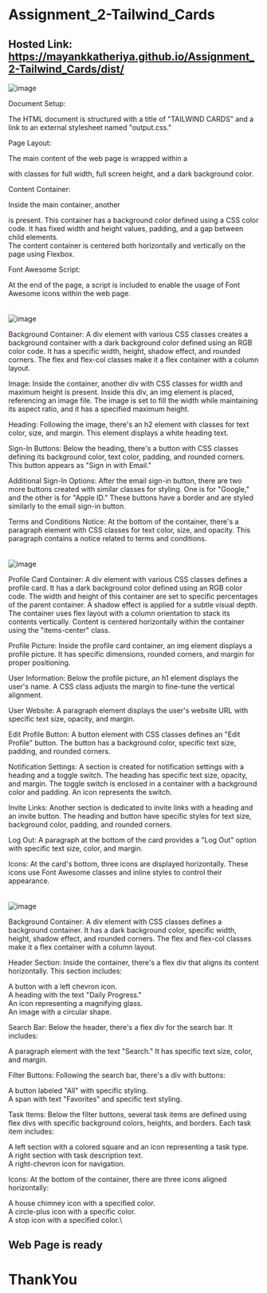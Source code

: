 # Assignment_2-Tailwind_Cards
## Hosted Link: https://mayankkatheriya.github.io/Assignment_2-Tailwind_Cards/dist/
![image](https://github.com/Mayankkatheriya/Assignment_2-Tailwind_Cards/assets/128832286/4a838dc2-7739-47bc-b5f3-6248794db09a)

Document Setup:

The HTML document is structured with a title of "TAILWIND CARDS" and a link to an external stylesheet named "output.css."

Page Layout:

The main content of the web page is wrapped within a <div> with classes for full width, full screen height, and a dark background color.

Content Container:

Inside the main container, another <div> is present. This container has a background color defined using a CSS color code. It has fixed width and height values, padding, and a gap between child elements.\
The content container is centered both horizontally and vertically on the page using Flexbox.

Font Awesome Script:

At the end of the page, a script is included to enable the usage of Font Awesome icons within the web page.
\
\
\
![image](https://github.com/Mayankkatheriya/Assignment_2-Tailwind_Cards/assets/128832286/f2480b53-5fa3-411f-adfb-6c6e9266a76e)

Background Container: A div element with various CSS classes creates a background container with a dark background color defined using an RGB color code. It has a specific width, height, shadow effect, and rounded corners. The flex and flex-col classes make it a flex container with a column layout.

Image: Inside the container, another div with CSS classes for width and maximum height is present. Inside this div, an img element is placed, referencing an image file. The image is set to fill the width while maintaining its aspect ratio, and it has a specified maximum height.

Heading: Following the image, there's an h2 element with classes for text color, size, and margin. This element displays a white heading text.

Sign-In Buttons: Below the heading, there's a button with CSS classes defining its background color, text color, padding, and rounded corners. This button appears as "Sign in with Email."

Additional Sign-In Options: After the email sign-in button, there are two more buttons created with similar classes for styling. One is for "Google," and the other is for "Apple ID." These buttons have a border and are styled similarly to the email sign-in button.

Terms and Conditions Notice: At the bottom of the container, there's a paragraph element with CSS classes for text color, size, and opacity. This paragraph contains a notice related to terms and conditions.
\
\
\
![image](https://github.com/Mayankkatheriya/Assignment_2-Tailwind_Cards/assets/128832286/867badb4-21b7-4221-bcc0-5d0e2108d8c3)

Profile Card Container: A div element with various CSS classes defines a profile card. It has a dark background color defined using an RGB color code. The width and height of this container are set to specific percentages of the parent container. A shadow effect is applied for a subtle visual depth. The container uses flex layout with a column orientation to stack its contents vertically. Content is centered horizontally within the container using the "items-center" class.

Profile Picture: Inside the profile card container, an img element displays a profile picture. It has specific dimensions, rounded corners, and margin for proper positioning.

User Information: Below the profile picture, an h1 element displays the user's name. A CSS class adjusts the margin to fine-tune the vertical alignment.

User Website: A paragraph element displays the user's website URL with specific text size, opacity, and margin.

Edit Profile Button: A button element with CSS classes defines an "Edit Profile" button. The button has a background color, specific text size, padding, and rounded corners.

Notification Settings: A section is created for notification settings with a heading and a toggle switch. The heading has specific text size, opacity, and margin. The toggle switch is enclosed in a container with a background color and padding. An icon represents the switch.

Invite Links: Another section is dedicated to invite links with a heading and an invite button. The heading and button have specific styles for text size, background color, padding, and rounded corners.

Log Out: A paragraph at the bottom of the card provides a "Log Out" option with specific text size, color, and margin.

Icons: At the card's bottom, three icons are displayed horizontally. These icons use Font Awesome classes and inline styles to control their appearance.
\
\
\
![image](https://github.com/Mayankkatheriya/Assignment_2-Tailwind_Cards/assets/128832286/a7f93935-d579-4a21-9b9e-a168bec4c304)

Background Container: A div element with CSS classes defines a background container. It has a dark background color, specific width, height, shadow effect, and rounded corners. The flex and flex-col classes make it a flex container with a column layout.

Header Section: Inside the container, there's a flex div that aligns its content horizontally. This section includes:

A button with a left chevron icon.\
A heading with the text "Daily Progress."\
An icon representing a magnifying glass.\
An image with a circular shape.

Search Bar: Below the header, there's a flex div for the search bar. It includes:

A paragraph element with the text "Search." It has specific text size, color, and margin.

Filter Buttons: Following the search bar, there's a div with buttons:

A button labeled "All" with specific styling.\
A span with text "Favorites" and specific text styling.

Task Items: Below the filter buttons, several task items are defined using flex divs with specific background colors, heights, and borders. Each task item includes:

A left section with a colored square and an icon representing a task type.\
A right section with task description text.\
A right-chevron icon for navigation.

Icons: At the bottom of the container, there are three icons aligned horizontally:

A house chimney icon with a specified color.\
A circle-plus icon with a specific color.\
A stop icon with a specified color.\

## Web Page is ready
# ThankYou

